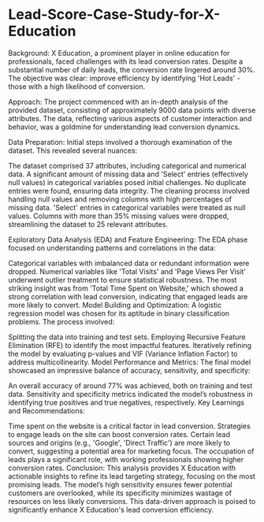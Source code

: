 # Lead-Score-Case-Study-for-X-Education

Background:
X Education, a prominent player in online education for professionals, faced challenges with its lead conversion rates. Despite a substantial number of daily leads, the conversion rate lingered around 30%. The objective was clear: improve efficiency by identifying 'Hot Leads' - those with a high likelihood of conversion.

Approach:
The project commenced with an in-depth analysis of the provided dataset, consisting of approximately 9000 data points with diverse attributes. The data, reflecting various aspects of customer interaction and behavior, was a goldmine for understanding lead conversion dynamics.

Data Preparation:
Initial steps involved a thorough examination of the dataset. This revealed several nuances:

The dataset comprised 37 attributes, including categorical and numerical data.
A significant amount of missing data and 'Select' entries (effectively null values) in categorical variables posed initial challenges.
No duplicate entries were found, ensuring data integrity.
The cleaning process involved handling null values and removing columns with high percentages of missing data. 'Select' entries in categorical variables were treated as null values. Columns with more than 35% missing values were dropped, streamlining the dataset to 25 relevant attributes.

Exploratory Data Analysis (EDA) and Feature Engineering:
The EDA phase focused on understanding patterns and correlations in the data:

Categorical variables with imbalanced data or redundant information were dropped.
Numerical variables like 'Total Visits' and 'Page Views Per Visit' underwent outlier treatment to ensure statistical robustness.
The most striking insight was from 'Total Time Spent on Website,' which showed a strong correlation with lead conversion, indicating that engaged leads are more likely to convert.
Model Building and Optimization:
A logistic regression model was chosen for its aptitude in binary classification problems. The process involved:

Splitting the data into training and test sets.
Employing Recursive Feature Elimination (RFE) to identify the most impactful features.
Iteratively refining the model by evaluating p-values and VIF (Variance Inflation Factor) to address multicollinearity.
Model Performance and Metrics:
The final model showcased an impressive balance of accuracy, sensitivity, and specificity:

An overall accuracy of around 77% was achieved, both on training and test data.
Sensitivity and specificity metrics indicated the model’s robustness in identifying true positives and true negatives, respectively.
Key Learnings and Recommendations:

Time spent on the website is a critical factor in lead conversion. Strategies to engage leads on the site can boost conversion rates.
Certain lead sources and origins (e.g., 'Google', 'Direct Traffic') are more likely to convert, suggesting a potential area for marketing focus.
The occupation of leads plays a significant role, with working professionals showing higher conversion rates.
Conclusion:
This analysis provides X Education with actionable insights to refine its lead targeting strategy, focusing on the most promising leads. The model’s high sensitivity ensures fewer potential customers are overlooked, while its specificity minimizes wastage of resources on less likely conversions. This data-driven approach is poised to significantly enhance X Education's lead conversion efficiency.


